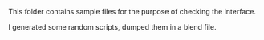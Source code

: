 This folder contains sample files for the purpose of checking the interface.

I generated some random scripts, dumped them in a blend file.